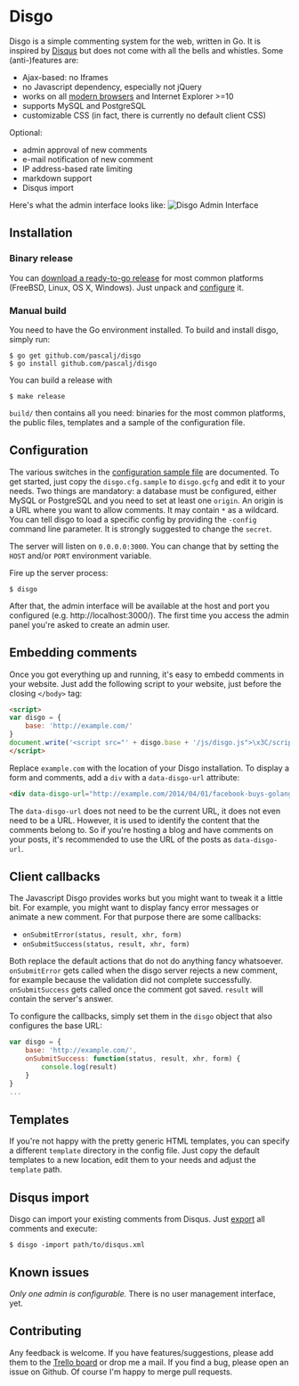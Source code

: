 # Disgo

Disgo is a simple commenting system for the web, written in Go. It is inspired by [Disqus](http://disqus.com) but does not come with all the bells and whistles. Some (anti-)features are:

- Ajax-based: no Iframes
- no Javascript dependency, especially not jQuery
- works on all [modern browsers](http://caniuse.com/cors) and Internet Explorer >=10
- supports MySQL and PostgreSQL
- customizable CSS (in fact, there is currently no default client CSS)

Optional:

- admin approval of new comments
- e-mail notification of new comment
- IP address-based rate limiting
- markdown support
- Disqus import

Here's what the admin interface looks like:
![Disgo Admin Interface](http://pascalj.github.io/disgo.png)


## Installation

### Binary release

You can [download a ready-to-go release](https://github.com/pascalj/disgo/releases) for most common platforms (FreeBSD, Linux, OS X, Windows). Just unpack and [configure](#configuration) it.

### Manual build

You need to have the Go environment installed. To build and install disgo, simply run:

```
$ go get github.com/pascalj/disgo
$ go install github.com/pascalj/disgo
```

You can build a release with

```
$ make release
```

`build/` then contains all you need: binaries for the most common platforms, the public files, templates and a sample of the configuration file.

## Configuration

The various switches in the [configuration sample file](disgo.gcfg.sample) are documented. To get started, just copy the `disgo.cfg.sample` to `disgo.gcfg` and edit it to your needs. Two things are mandatory:
a database must be configured, either MySQL or PostgreSQL and you need to set at least one `origin`. An origin is a URL where you want to allow comments. It may contain `*` as a wildcard. You can tell disgo to load a specific config by providing the `-config` command line parameter. It is strongly suggested to change the `secret`.

The server will listen on `0.0.0.0:3000`. You can change that by setting the `HOST` and/or `PORT` environment variable.

Fire up the server process:

```
$ disgo
```

After that, the admin interface will be available at the host and port you configured (e.g. http://localhost:3000/). The first time you access the admin panel you're asked to create an admin user.

## Embedding comments

Once you got everything up and running, it's easy to embedd comments in your website. Just add the following script to your website, just before the closing `</body>` tag:

```html
<script>
var disgo = {
    base: 'http://example.com/'
}
document.write('<script src="' + disgo.base + '/js/disgo.js">\x3C/script>')
</script>
```

Replace `example.com` with the location of your Disgo installation. To display a form and comments, add a `div` with a `data-disgo-url` attribute:

```html
<div data-disgo-url="http://example.com/2014/04/01/facebook-buys-golang"></div>
```

The `data-disgo-url` does not need to be the current URL, it does not even need to be a URL. However, it is used to identify the content that the comments belong to. So if you're hosting a blog and have comments on your posts, it's recommended to use the URL of the posts as `data-disgo-url`.

## Client callbacks

The Javascript Disgo provides works but you might want to tweak it a little bit. For example, you might want to display fancy error messages or animate a new comment. For that purpose there are some callbacks:

- `onSubmitError(status, result, xhr, form)`
- `onSubmitSuccess(status, result, xhr, form)`

Both replace the default actions that do not do anything fancy whatsoever. `onSubmitError` gets called when the disgo server rejects a new comment, for example because the validation did not complete successfully. `onSubmitSuccess` gets called once the comment got saved. `result` will contain the server's answer.

To configure the callbacks, simply set them in the `disgo` object that also configures the base URL:

```javascript
var disgo = {
    base: 'http://example.com/',
    onSubmitSuccess: function(status, result, xhr, form) {
		console.log(result)
    }
}
...
```

## Templates

If you're not happy with the pretty generic HTML templates, you can specify a different `template` directory in the config file. Just copy the default templates to a new location, edit them to your needs and adjust the `template` path.

## Disqus import

Disgo can import your existing comments from Disqus. Just [export](http://disqus.com/admin/discussions/export/) all comments and execute:

```
$ disgo -import path/to/disqus.xml
```

## Known issues

*Only one admin is configurable.* There is no user management interface, yet.

## Contributing

Any feedback is welcome. If you have features/suggestions, please add them to the [Trello board](https://trello.com/b/HU7Vc3NT/disgo) or drop me a mail. If you find a bug, please open an issue on Github. Of course I'm happy to merge pull requests.
